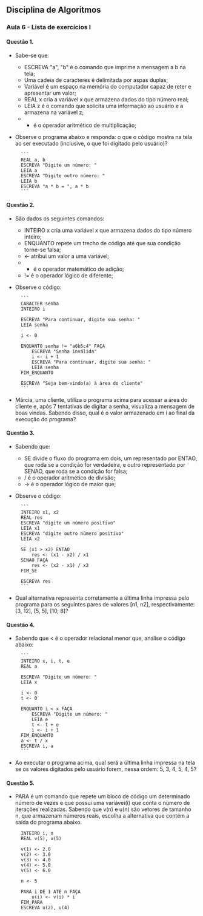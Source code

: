 ## Disciplina de Algoritmos

### Aula 6 - Lista de exercícios I

#### Questão 1.

- Sabe-se que:

    - ESCREVA "a", "b" é o comando que imprime a mensagem a b na tela;
    - Uma cadeia de caracteres é delimitada por aspas duplas;
    - Variável é um espaço na memória do computador capaz de reter e apresentar um valor;
    - REAL x cria a variável x que armazena dados do tipo número real;
    - LEIA z é o comando que solicita uma informação ao usuário e a armazena na variável z;
    - * é o operador aritmético de multiplicação;

- Observe o programa abaixo e responda: o que o código mostra na tela ao ser executado (inclusive, o que foi digitado pelo usuário)?
    
        ```
        REAL a, b
        ESCREVA "Digite um número: "
        LEIA a
        ESCREVA "Digite outro número: "
        LEIA b
        ESCREVA "a * b = ", a * b
        ```
#### Questão 2.

- São dados os seguintes comandos:

    - INTEIRO x cria uma variável x que armazena dados do tipo número inteiro;
    - ENQUANTO repete um trecho de código até que sua condição torne-se falsa;
    - <- atribui um valor a uma variável;
    - + é o operador matemático de adição;
    - != é o operador lógico de diferente;

- Observe o código:

        ```
        CARACTER senha
        INTEIRO i

        ESCREVA "Para continuar, digite sua senha: "
        LEIA senha

        i <- 0

        ENQUANTO senha != "a6b5c4" FAÇA
            ESCREVA "Senha inválida"
            i <- i + 1
            ESCREVA "Para continuar, digite sua senha: "
            LEIA senha
        FIM_ENQUANTO

        ESCREVA "Seja bem-vindo(a) à área do cliente"
        ```
- Márcia, uma cliente, utiliza o programa acima para acessar a área do cliente e, após 7 tentativas de digitar a senha, visualiza a mensagem de boas vindas. Sabendo disso, qual é o valor armazenado em i ao final da execução do programa?

#### Questão 3.

- Sabendo que:

    - SE divide o fluxo do programa em dois, um representado por ENTAO, que roda se a condição for verdadeira, e outro representado por SENAO, que roda se a condição for falsa;
    - / é o operador aritmético de divisão;
    - ->  é o operador lógico de maior que;

- Observe o código:

        ```
        INTEIRO x1, x2
        REAL res
        ESCREVA "digite um número positivo"
        LEIA x1
        ESCREVA "digite outro número positivo"
        LEIA x2

        SE (x1 > x2) ENTAO
            res <- (x1 - x2) / x1
        SENAO FAÇA
            res <- (x2 - x1) / x2
        FIM_SE

        ESCREVA res
        ```
- Qual alternativa representa corretamente a última linha impressa pelo programa para os seguintes pares de valores [n1, n2], respectivamente: [3, 12], [5, 5], [10, 8]?

#### Questão 4.

- Sabendo que < é o operador relacional menor que, analise o código abaixo:
    
        ```
        INTEIRO x, i, t, e
        REAL a

        ESCREVA "Digite um número: "
        LEIA x
    
        i <- 0
        t <- 0

        ENQUANTO i < x FAÇA
            ESCREVA "Digite um número: "
            LEIA e
            t <- t + e
            i <- i + 1
        FIM_ENQUANTO
        a <- t / x
        ESCREVA i, a
        ```
- Ao executar o programa acima, qual será a última linha impressa na tela se os valores digitados pelo usuário forem, nessa ordem: 5, 3, 4, 5, 4, 5?

#### Questão 5.

- PARA é um comando que repete um bloco de código um determinado número de vezes e que possui uma variávei(i) que conta o número de iterações realizadas. Sabendo que v(n) e u(n) são vetores de tamanho n, que armazenam números reais, escolha a alternativa que contém a saída do programa abaixo.

        
        INTEIRO i, n
        REAL v(5), u(5)

        v(1) <- 2.0
        v(2) <- 3.0
        v(3) <- 4.0
        v(4) <- 5.0
        v(5) <- 6.0

        n <- 5

        PARA i DE 1 ATÉ n FAÇA
            u(i) <- v(i) * i
        FIM_PARA
        ESCREVA u(2), u(4)
        